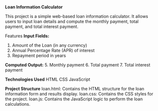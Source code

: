 **Loan Information Calculator**


This project is a simple web-based loan information calculator. It allows users to input loan details and compute the monthly payment, total payment, and total interest payment.

Features
**Input Fields:**
1. Amount of the Loan (in any currency)
2. Annual Percentage Rate (APR) of interest
3. Repayment period in years
   
**Computed Output:**
5. Monthly payment
6. Total payment
7. Total interest payment

**Technologies Used**
HTML
CSS
JavaScript

**Project Structure**
loan.html: Contains the HTML structure for the loan information form and results display.
loan.css: Contains the CSS styles for the project.
loan.js: Contains the JavaScript logic to perform the loan calculations.
